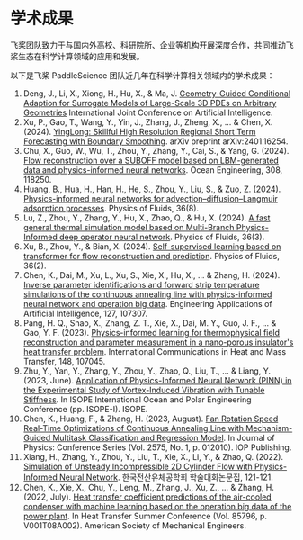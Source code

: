 # 学术成果

飞桨团队致力于与国内外高校、科研院所、企业等机构开展深度合作，共同推动飞桨生态在科学计算领域的应用和发展。

以下是飞桨 PaddleScience 团队近几年在科学计算相关领域内的学术成果：
1. Deng, J., Li, X., Xiong, H., Hu, X., & Ma, J. [Geometry-Guided Conditional Adaption for Surrogate Models of Large-Scale 3D PDEs on Arbitrary Geometries](https://ijcai24.org/main-track-accepted-papers/) International Joint Conference on Artificial Intelligence.
2. Xu, P., Gao, T., Wang, Y., Yin, J., Zhang, J., Zheng, X., ... & Chen, X. (2024). [YingLong: Skillful High Resolution Regional Short Term Forecasting with Boundary Smoothing](https://arxiv.org/abs/2401.16254). arXiv preprint arXiv:2401.16254.
3. Chu, X., Guo, W., Wu, T., Zhou, Y., Zhang, Y., Cai, S., & Yang, G. (2024). [Flow reconstruction over a SUBOFF model based on LBM-generated data and physics-informed neural networks](https://www.sciencedirect.com/science/article/pii/S0029801824015889). Ocean Engineering, 308, 118250.
4. Huang, B., Hua, H., Han, H., He, S., Zhou, Y., Liu, S., & Zuo, Z. (2024). [Physics-informed neural networks for advection–diffusion–Langmuir adsorption processes](https://pubs.aip.org/aip/pof/article/36/8/081906/3308081). Physics of Fluids, 36(8).
5. Lu, Z., Zhou, Y., Zhang, Y., Hu, X., Zhao, Q., & Hu, X. (2024). [A fast general thermal simulation model based on Multi-Branch Physics-Informed deep operator neural network](https://pubs.aip.org/aip/pof/article/36/3/037142/3277890). Physics of Fluids, 36(3).
6. Xu, B., Zhou, Y., & Bian, X. (2024). [Self-supervised learning based on transformer for flow reconstruction and prediction](https://pubs.aip.org/aip/pof/article/36/2/023607/3262455). Physics of Fluids, 36(2).
7. Chen, K., Dai, M., Xu, L., Xu, S., Xie, X., Hu, X., ... & Zhang, H. (2024). [Inverse parameter identifications and forward strip temperature simulations of the continuous annealing line with physics-informed neural network and operation big data](https://www.sciencedirect.com/science/article/pii/S0952197623014914). Engineering Applications of Artificial Intelligence, 127, 107307.
8. Pang, H. Q., Shao, X., Zhang, Z. T., Xie, X., Dai, M. Y., Guo, J. F., ... & Gao, Y. F. (2023). [Physics-informed learning for thermophysical field reconstruction and parameter measurement in a nano-porous insulator's heat transfer problem](https://www.sciencedirect.com/science/article/pii/S0735193323004347). International Communications in Heat and Mass Transfer, 148, 107045.
9. Zhu, Y., Yan, Y., Zhang, Y., Zhou, Y., Zhao, Q., Liu, T., ... & Liang, Y. (2023, June). [Application of Physics-Informed Neural Network (PINN) in the Experimental Study of Vortex-Induced Vibration with Tunable Stiffness](https://onepetro.org/ISOPEIOPEC/proceedings-abstract/ISOPE23/All-ISOPE23/524711). In ISOPE International Ocean and Polar Engineering Conference (pp. ISOPE-I). ISOPE.
10. Chen, K., Huang, F., & Zhang, H. (2023, August). [Fan Rotation Speed Real-Time Optimizations of Continuous Annealing Line with Mechanism-Guided Multitask Classification and Regression Model](https://iopscience.iop.org/article/10.1088/1742-6596/2575/1/012010/meta). In Journal of Physics: Conference Series (Vol. 2575, No. 1, p. 012010). IOP Publishing.
11. Xiang, H., Zhang, Y., Zhou, Y., Liu, T., Xie, X., Li, Y., & Zhao, Q. (2022). [Simulation of Unsteady Incompressible 2D Cylinder Flow with Physics-Informed Neural Network](https://www.dbpia.co.kr/Journal/articleDetail?nodeId=NODE11412247). 한국전산유체공학회 학술대회논문집, 121-121.
12. Chen, K., Xie, X., Chu, Y., Leng, M., Zhang, J., Xu, Z., ... & Zhang, H. (2022, July). [Heat transfer coefficient predictions of the air-cooled condenser with machine learning based on the operation big data of the power plant](https://asmedigitalcollection.asme.org/HT/proceedings-abstract/HT2022/V001T08A002/1146554). In Heat Transfer Summer Conference (Vol. 85796, p. V001T08A002). American Society of Mechanical Engineers.
